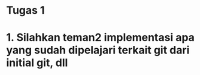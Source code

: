 # Tugas 1

# 1. Silahkan teman2 implementasi apa yang sudah dipelajari terkait git dari initial git, dll
